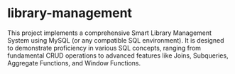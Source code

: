 # library-management

This project implements a comprehensive Smart Library Management System using MySQL (or any compatible SQL environment). It is designed to demonstrate proficiency in various SQL concepts, ranging from fundamental CRUD operations to advanced features like Joins, Subqueries, Aggregate Functions, and Window Functions.
